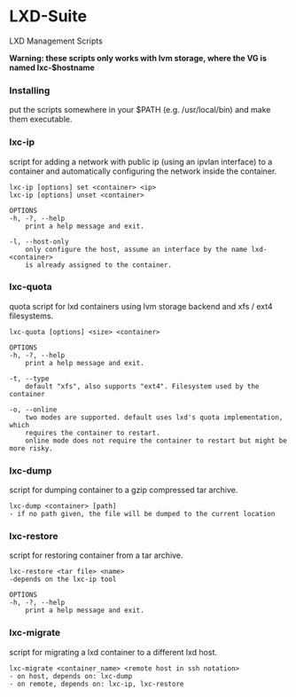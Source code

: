 # LXD-Suite
LXD Management Scripts

__Warning: these scripts only works with lvm storage, where the VG is named lxc-$hostname__

### Installing
put the scripts somewhere in your $PATH (e.g. /usr/local/bin) and make them executable.

### lxc-ip
script for adding a network with public ip (using an ipvlan interface) to a container and automatically configuring the network inside the container.

```
lxc-ip [options] set <container> <ip>
lxc-ip [options] unset <container>

OPTIONS
-h, -?, --help
	print a help message and exit.

-l, --host-only
	only configure the host, assume an interface by the name lxd-<container>
	is already assigned to the container.
```

### lxc-quota
quota script for lxd containers using lvm storage backend and xfs / ext4 filesystems. 

```
lxc-quota [options] <size> <container>

OPTIONS
-h, -?, --help
	print a help message and exit.

-t, --type
	default "xfs", also supports "ext4". Filesystem used by the container

-o, --online
	two modes are supported. default uses lxd's quota implementation, which 
	requires the container to restart. 
	online mode does not require the container to restart but might be more risky.
```

### lxc-dump
script for dumping container to a gzip compressed tar archive.

```
lxc-dump <container> [path]
- if no path given, the file will be dumped to the current location
```

### lxc-restore
script for restoring container from a tar archive.

```
lxc-restore <tar file> <name>
-depends on the lxc-ip tool

OPTIONS
-h, -?, --help
	print a help message and exit.
```

### lxc-migrate
script for migrating a lxd container to a different lxd host.

```
lxc-migrate <container_name> <remote host in ssh notation>
- on host, depends on: lxc-dump
- on remote, depends on: lxc-ip, lxc-restore
```


